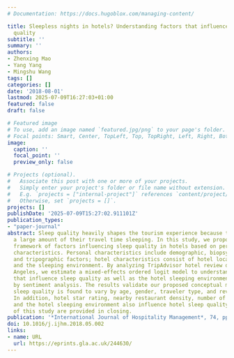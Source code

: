 ```yaml
---
# Documentation: https://docs.hugoblox.com/managing-content/

title: Sleepless nights in hotels? Understanding factors that influence hotel sleep
  quality
subtitle: ''
summary: ''
authors:
- Zhenxing Mao
- Yang Yang
- Mingshu Wang
tags: []
categories: []
date: '2018-08-01'
lastmod: 2025-07-09T16:27:03+01:00
featured: false
draft: false

# Featured image
# To use, add an image named `featured.jpg/png` to your page's folder.
# Focal points: Smart, Center, TopLeft, Top, TopRight, Left, Right, BottomLeft, Bottom, BottomRight.
image:
  caption: ''
  focal_point: ''
  preview_only: false

# Projects (optional).
#   Associate this post with one or more of your projects.
#   Simply enter your project's folder or file name without extension.
#   E.g. `projects = ["internal-project"]` references `content/project/deep-learning/index.md`.
#   Otherwise, set `projects = []`.
projects: []
publishDate: '2025-07-09T15:27:02.911101Z'
publication_types:
- "paper-journal"
abstract: Sleep quality heavily shapes the tourism experience because tourists spend
  a large amount of their travel time sleeping. In this study, we propose a conceptual
  framework of factors influencing sleep quality in hotels based on personal and hotel
  characteristics. Personal characteristics include demographic, biopsychosocial,
  and tripographic factors; hotel characteristics consist of hotel location, facilities,
  and the sleeping environment. By analyzing TripAdvisor hotel review data in Los
  Angeles, we estimate a mixed-effects ordered logit model to understand the factors
  that influence sleep quality as well as the hotel sleeping environment as indicated
  by sentiment analysis. The results validate our proposed conceptual model. Hotel
  sleep quality is found to vary by age, gender, traveler type, and review experience.
  In addition, hotel star rating, nearby restaurant density, number of hotel floors,
  and the hotel sleeping environment also influence hotel sleep quality. Implications
  of this study are provided in closing.
publication: '*International Journal of Hospitality Management*, 74, pp. 189--201'
doi: 10.1016/j.ijhm.2018.05.002
links:
- name: URL
  url: https://eprints.gla.ac.uk/244630/
---
```

